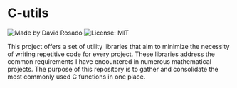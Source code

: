 # C-utils
![Made by David Rosado](https://img.shields.io/badge/Made%20by-David%20Rosado-blue.svg) ![License: MIT](https://img.shields.io/badge/License-MIT-blue.svg)

This project offers a set of utility libraries that aim to minimize the necessity of writing repetitive code for every project. These libraries address the common requirements I have encountered in numerous mathematical projects. The purpose of this repository is to gather and consolidate the most commonly used C functions in one place.

